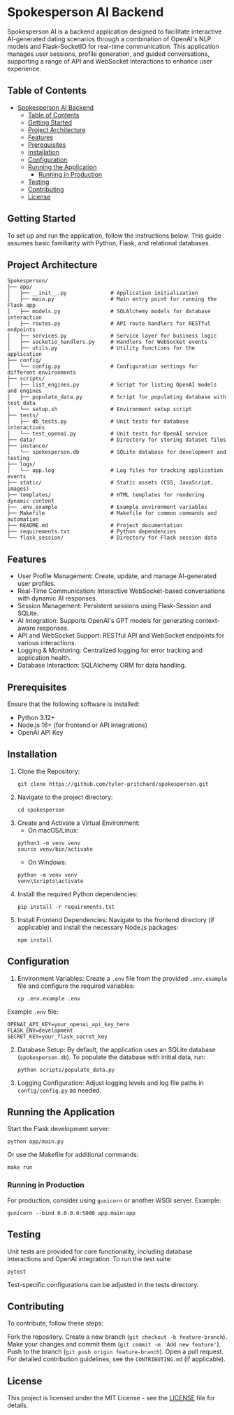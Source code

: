 # Spokesperson AI Backend

Spokesperson AI is a backend application designed to facilitate interactive AI-generated dating scenarios through a combination of OpenAI's NLP models and Flask-SocketIO for real-time communication. This application manages user sessions, profile generation, and guided conversations, supporting a range of API and WebSocket interactions to enhance user experience.

##  Table of Contents
- [Spokesperson AI Backend](#spokesperson-ai-backend)
  - [Table of Contents](#table-of-contents)
  - [Getting Started](#getting-started)
  - [Project Architecture](#project-architecture)
  - [Features](#features)
  - [Prerequisites](#prerequisites)
  - [Installation](#installation)
  - [Configuration](#configuration)
  - [Running the Application](#running-the-application)
    - [Running in Production](#running-in-production)
  - [Testing](#testing)
  - [Contributing](#contributing)
  - [License](#license)

## Getting Started
To set up and run the application, follow the instructions below. This guide assumes basic familiarity with Python, Flask, and relational databases.

## Project Architecture
```
Spokesperson/
├── app/
│   ├── __init__.py              # Application initialization
│   ├── main.py                  # Main entry point for running the Flask app
│   ├── models.py                # SQLAlchemy models for database interaction
│   ├── routes.py                # API route handlers for RESTful endpoints
│   ├── services.py              # Service layer for business logic
│   ├── socketio_handlers.py     # Handlers for WebSocket events
│   ├── utils.py                 # Utility functions for the application
├── config/
│   └── config.py                # Configuration settings for different environments
├── scripts/
│   ├── list_engines.py          # Script for listing OpenAI models and engines
│   ├── populate_data.py         # Script for populating database with test data
│   └── setup.sh                 # Environment setup script
├── tests/
│   ├── db_tests.py              # Unit tests for database interactions
│   └── test_openai.py           # Unit tests for OpenAI service
├── data/                        # Directory for storing dataset files
├── instance/
│   └── spokesperson.db          # SQLite database for development and testing
├── logs/
│   └── app.log                  # Log files for tracking application events
├── static/                      # Static assets (CSS, JavaScript, images)
├── templates/                   # HTML templates for rendering dynamic content
├── .env.example                 # Example environment variables
├── Makefile                     # Makefile for common commands and automation
├── README.md                    # Project documentation
├── requirements.txt             # Python dependencies
└── flask_session/               # Directory for Flask session data
```

## Features

- User Profile Management: Create, update, and manage AI-generated user profiles.
- Real-Time Communication: Interactive WebSocket-based conversations with dynamic AI responses.
- Session Management: Persistent sessions using Flask-Session and SQLite.
- AI Integration: Supports OpenAI's GPT models for generating context-aware responses.
- API and WebSocket Support: RESTful API and WebSocket endpoints for various interactions.
- Logging & Monitoring: Centralized logging for error tracking and application health.
- Database Interaction: SQLAlchemy ORM for data handling.

## Prerequisites
Ensure that the following software is installed:

- Python 3.12+
- Node.js 16+ (for frontend or API integrations)
- OpenAI API Key

## Installation
1. Clone the Repository:
   ```
   git clone https://github.com/tyler-pritchard/spokesperson.git
   ```
2. Navigate to the project directory:
   ```
   cd spokesperson
   ```
3. Create and Activate a Virtual Environment:
   - On macOS/Linux: 
   ```
   python3 -m venv venv
   source venv/bin/activate
   ```
   - On Windows:
   ```
   python -m venv venv
   venv\Scripts\activate
   ```
4. Install the required Python dependencies:
   ```
   pip install -r requirements.txt
   ```
5. Install Frontend Dependencies: Navigate to the frontend directory (if applicable) and install the necessary Node.js packages:
   ```
   npm install
   ```
## Configuration

1. Environment Variables: Create a ```.env``` file from the provided ```.env.example``` file and configure the required variables:
   ```
   cp .env.example .env
   ```
  Example ```.env``` file:
   ```
   OPENAI_API_KEY=your_openai_api_key_here
   FLASK_ENV=development
   SECRET_KEY=your_flask_secret_key
   ```
2. Database Setup: By default, the application uses an SQLite database (```spokesperson.db```). To populate the database with initial data, run:
   ```
   python scripts/populate_data.py
   ```
3. Logging Configuration: Adjust logging levels and log file paths in ```config/config.py``` as needed.

## Running the Application
Start the Flask development server:
   ```
   python app/main.py
   ```
Or use the Makefile for additional commands:
   ```
   make run
   ```
### Running in Production
For production, consider using ```gunicorn``` or another WSGI server. Example:
   ```
   gunicorn --bind 0.0.0.0:5000 app.main:app
   ```

## Testing
Unit tests are provided for core functionality, including database interactions and OpenAI integration. To run the test suite:
   ```
   pytest
   ```
Test-specific configurations can be adjusted in the tests directory.

## Contributing
To contribute, follow these steps:

Fork the repository.
Create a new branch (```git checkout -b feature-branch```).
Make your changes and commit them (```git commit -m 'Add new feature'```).
Push to the branch (```git push origin feature-branch```).
Open a pull request.
For detailed contribution guidelines, see the ```CONTRIBUTING.md``` (if applicable).

## License
This project is licensed under the MIT License - see the [LICENSE](./LICENSE) file for details.